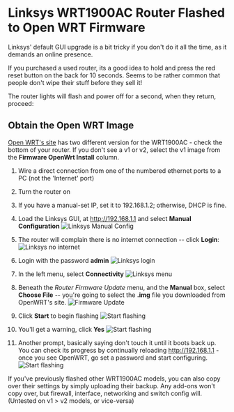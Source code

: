 # Linksys WRT1900AC Router Flashed to Open WRT Firmware
Linksys' default GUI upgrade is a bit tricky if you don't do it all the time, as it demands an online presence.

If you purchased a used router, its a good idea to hold and press the red reset button on the back for 10 seconds.  Seems to be rather common that people don't wipe their stuff before they sell it!

The router lights will flash and power off for a second, when they return, proceed:

## Obtain the Open WRT Image
[Open WRT's site](https://openwrt.org/toh/linksys/linksys_wrt1900ac) has two different version for the WRT1900AC - check the bottom of your router.  If you don't see a v1 or v2, select the v1 image from the **Firmware OpenWrt Install** column.

1. Wire a direct connection from one of the numbered ethernet ports to a PC (not the 'Internet' port)

2. Turn the router on

3. If you have a manual-set IP, set it to 192.168.1.2; otherwise, DHCP is fine.

4. Load the Linksys GUI, at http://192.168.1.1 and select **Manual Configuration**
![Linksys Manual Config](img/1.png)

5. The router will complain there is no internet connection -- click **Login**:
![Linksys no internet](img/2.png)

6. Login with the password **admin**
![Linksys login](img/3.png)

7. In the left menu, select **Connectivity**
![Linksys menu](img/4.png)

8. Beneath the *Router Firmware Update* menu, and the **Manual** box, select **Choose File** -- you're going to select the **.img** file you downloaded from OpenWRT's site.
![Firmware Update](img/5.png)

9. Click **Start** to begin flashing
![Start flashing](img/6.png)

10. You'll get a warning, click **Yes**
![Start flashing](img/7.png)

11. Another prompt, basically saying don't touch it until it boots back up.  You can check its progress by continually reloading http://192.168.1.1 - once you see OpenWRT, go set a password and start configuring.
![Start flashing](img/8.png)

If you've previously flashed other WRT1900AC models, you can also copy over their settings by simply uploading their backup.  Any add-ons won't copy over, but firewall, interface, networking and switch config will. (Untested on v1 > v2 models, or vice-versa)
